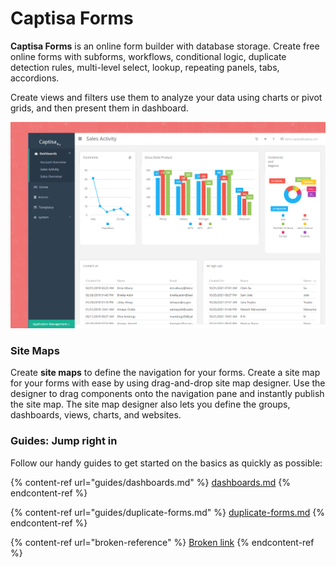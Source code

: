 # Captisa Forms

**Captisa Forms** is an online form builder with database storage. Create free online forms with subforms, workflows, conditional logic, duplicate detection rules, multi-level select, lookup, repeating panels, tabs, accordions.&#x20;

Create views and filters use them to analyze your data using charts or pivot grids, and then present them in dashboard.

![](<.gitbook/assets/Captisa Forms.png>)





### Site Maps

Create **site maps** to define the navigation for your forms. Create a site map for your forms with ease by using drag-and-drop site map designer. Use the designer to drag components onto the navigation pane and instantly publish the site map.  The site map designer also lets you define the groups, dashboards, views, charts, and websites.







### Guides: Jump right in

Follow our handy guides to get started on the basics as quickly as possible:

{% content-ref url="guides/dashboards.md" %}
[dashboards.md](guides/dashboards.md)
{% endcontent-ref %}

{% content-ref url="guides/duplicate-forms.md" %}
[duplicate-forms.md](guides/duplicate-forms.md)
{% endcontent-ref %}

{% content-ref url="broken-reference" %}
[Broken link](broken-reference)
{% endcontent-ref %}
